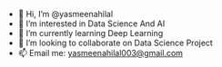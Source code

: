 - 👋 Hi, I’m @yasmeenahilal
- 👀 I’m interested in Data Science And AI
- 🌱 I’m currently learning Deep Learning
- 💞️ I’m looking to collaborate on Data Science Project
- 📫 Email me: yasmeenahilal003@gmail.com

<!---
yasmeenahilal/yasmeenahilal is a ✨ special ✨ repository because its `README.md` (this file) appears on your GitHub profile.
You can click the Preview link to take a look at your changes.
--->
